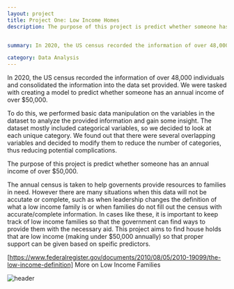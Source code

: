 ```yaml
---
layout: project
title: Project One: Low Income Homes
description: The purpose of this project is predict whether someone has an annual income of over $50,000.


summary: In 2020, the US census recorded the information of over 48,000 individuals and consolidated the information into the data set provided. We were tasked with creating a model to predict whether someone has an annual income of over $50,000.

category: Data Analysis
---
```


In 2020, the US census recorded the information of over 48,000 individuals and consolidated the information into the data set provided. We were tasked with creating a model to predict whether someone has an annual income of over $50,000.

To do this, we performed basic data manipulation on the variables in the dataset to analyze the provided information and gain some insight. The dataset mostly included categorical variables, so we decided to look at each unique category. We found out that there were several overlapping variables and decided to modify them to reduce the number of categories, thus reducing potential complications.

The purpose of this project is predict whether someone has an annual income of over $50,000.

The annual census is taken to help governents provide resources to families in need. However there are many situations when this data will not be accutate or complete, such as when leadership changes the definition of what a low income family is or when families do not fill out the census with accurate/complete information. In cases like these, it is important to keep track of low income families so that the government can find ways to provide them with the necessary aid. This project aims to find house holds that are low income (making under $50,000 annually) so that proper support can be given based on speific predictors.

[https://www.federalregister.gov/documents/2010/08/05/2010-19099/the-low-income-definition] More on Low Income Families
<!--
![header](https://capsule-render.vercel.app/api?type=rect&color=gradient&height=1)
![https://github.com/datagirlz19/Predicting-Income-Levels-for-Low-Income-Homes/blob/9212966bf3cfa4dd94a1313e72a2bb0360663402/Project%202.pdf]
<embed src="Project 2.pdf" width="800px" height="2100px" />
<embed src="Project 2.pdf" width="800px" height="2100px" /> -->

![header](https://capsule-render.vercel.app/api?type=rect&color=gradient&height=1)

<!--[link]To see the step by step process, check out the blog article! -->
